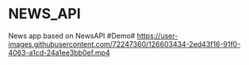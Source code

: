 # NEWS_API
News app based on NewsAPI
#Demo#
https://user-images.githubusercontent.com/72247360/126603434-2ed43f16-91f0-4063-a1cd-24a1ee3bb0ef.mp4
